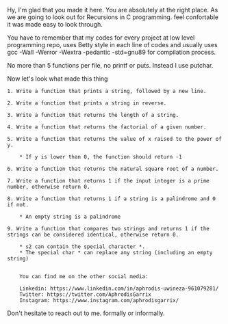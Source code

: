 Hy, I'm glad that you made it here. You are absolutely at the right place. As we are going to look out for Recursions in C programming. feel confortable it was made easy to look through.

You have to remember that my codes for every project at low level programming repo, uses Betty style in each line of codes and usually uses
gcc -Wall -Werror -Wextra -pedantic -std=gnu89 for compilation process.

No more than 5 functions per file, no printf or puts. Instead I use putchar.

Now let's look what made this thing

	1. Write a function that prints a string, followed by a new line.

	2. Write a function that prints a string in reverse.

	3. Write a function that returns the length of a string.

	4. Write a function that returns the factorial of a given number.

	5. Write a function that returns the value of x raised to the power of y.

		* If y is lower than 0, the function should return -1

	6. Write a function that returns the natural square root of a number.

	7. Write a function that returns 1 if the input integer is a prime number, otherwise return 0.

	8. Write a function that returns 1 if a string is a palindrome and 0 if not.

		* An empty string is a palindrome

	9. Write a function that compares two strings and returns 1 if the strings can be considered identical, otherwise return 0.

		* s2 can contain the special character *.
		* The special char * can replace any string (including an empty string)


		You can find me on the other social media:

		Linkedin: https://www.linkedin.com/in/aphrodis-uwineza-961079281/
		Twitter: https://twitter.com/AphrodisGarrix
		Instagram: https://www.instagram.com/aphrodisgarrix/


Don't hesitate to reach out to me. formally or informally.
